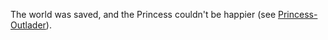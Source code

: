 The world was saved, and the Princess couldn't be happier (see [Princess-Outlader](#edge:iphania-outlander)).
